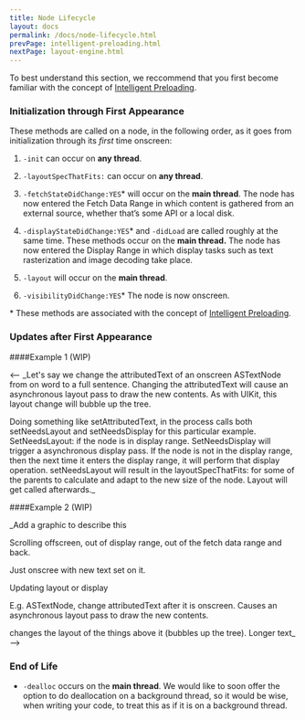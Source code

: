 ```yaml
---
title: Node Lifecycle 
layout: docs
permalink: /docs/node-lifecycle.html
prevPage: intelligent-preloading.html
nextPage: layout-engine.html
---
```


To best understand this section, we reccommend that you first become familiar with the concept of <a href = "intelligent-preloading.html">Intelligent Preloading</a>. 

### Initialization through First Appearance

These methods are called on a node, in the following order, as it goes from initialization through its _first_ time onscreen:

1. `-init`  can occur on **any thread**.

2. `-layoutSpecThatFits:`  can occur on **any thread**. 

3. `-fetchStateDidChange:YES`* will occur on the **main thread**. The node has now entered the Fetch Data Range in which content is gathered from an external source, whether that’s some API or a local disk.

4. `-displayStateDidChange:YES`* and `-didLoad` are called roughly at the same time. These methods occur on the **main thread.** The node has now entered the Display Range in which display tasks such as text rasterization and image decoding take place.

5. `-layout` will occur on the **main thread**.

6. `-visibilityDidChange:YES`* The node is now onscreen.

\* These methods are associated with the concept of <a href = "intelligent-preloading.html">Intelligent Preloading</a>. 

### Updates after First Appearance

####Example 1 (WIP)

<-- _Let's say we change the attributedText of an onscreen ASTextNode from on word to a full sentence. Changing the attributedText will cause an asynchronous layout pass to draw the new contents. As with UIKit, this layout change will bubble up the tree. 

Doing something like setAttributedText, in the process calls both setNeedsLayout and setNeedsDisplay for this particular example. SetNeedsLayout: if the node is in display range. SetNeedsDisplay will trigger a asynchronous display pass. If the node is not in the display range, then the next time it enters the display range, it will perform that display operation. 
setNeedsLayout will result in the layoutSpecThatFits: for some of the parents to calculate and adapt to the new size of the node. Layout will get called afterwards._

####Example 2 (WIP)

_Add a graphic to describe this

Scrolling offscreen, out of display range, out of the fetch data range and back.

Just onscree with new text set on it. 

Updating layout or display

E.g. ASTextNode, change attributedText after it is onscreen. Causes an asynchronous layout pass to draw the new contents. 

changes the layout of the things above it (bubbles up the tree). Longer text_ -->

### End of Life

- `-dealloc` occurs on the **main thread**. We would like to soon offer the option to do deallocation on a background thread, so it would be wise, when writing your code, to treat this as if it is on a background thread.